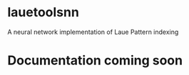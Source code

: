 # lauetoolsnn
A neural network implementation of Laue Pattern indexing

# Documentation coming soon
